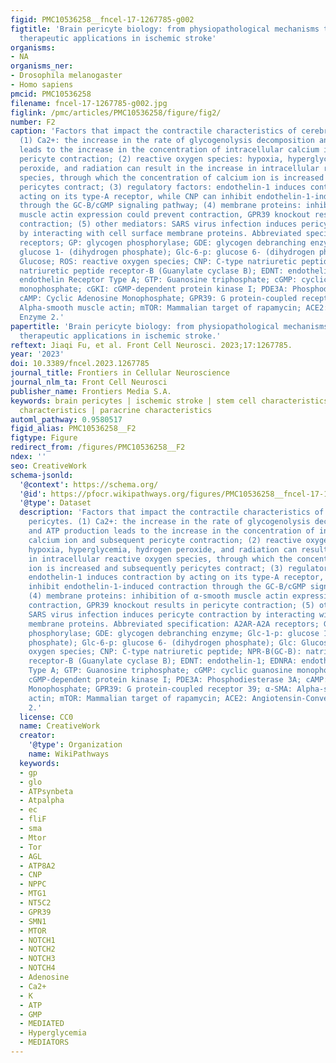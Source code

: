```yaml
---
figid: PMC10536258__fncel-17-1267785-g002
figtitle: 'Brain pericyte biology: from physiopathological mechanisms to potential
  therapeutic applications in ischemic stroke'
organisms:
- NA
organisms_ner:
- Drosophila melanogaster
- Homo sapiens
pmcid: PMC10536258
filename: fncel-17-1267785-g002.jpg
figlink: /pmc/articles/PMC10536258/figure/fig2/
number: F2
caption: 'Factors that impact the contractile characteristics of cerebrovascular pericytes.
  (1) Ca2+: the increase in the rate of glycogenolysis decomposition and ATP production
  leads to the increase in the concentration of intracellular calcium ion and subsequent
  pericyte contraction; (2) reactive oxygen species: hypoxia, hyperglycemia, hydrogen
  peroxide, and radiation can result in the increase in intracellular reactive oxygen
  species, through which the concentration of calcium ion is increased and subsequently
  pericytes contract; (3) regulatory factors: endothelin-1 induces contraction by
  acting on its type-A receptor, while CNP can inhibit endothelin-1-induced contraction
  through the GC-B/cGMP signaling pathway; (4) membrane proteins: inhibition of α-smooth
  muscle actin expression could prevent contraction, GPR39 knockout results in pericyte
  contraction; (5) other mediators: SARS virus infection induces pericyte contraction
  by interacting with cell surface membrane proteins. Abbreviated specification: A2AR-A2A
  receptors; GP: glycogen phosphorylase; GDE: glycogen debranching enzyme; Glc-1-p:
  glucose 1- (dihydrogen phosphate); Glc-6-p: glucose 6- (dihydrogen phosphate); Glc:
  Glucose; ROS: reactive oxygen species; CNP: C-type natriuretic peptide; NPR-B(GC-B):
  natriuretic peptide receptor-B (Guanylate cyclase B); EDNT: endothelin-1; EDNRA:
  endothelin Receptor Type A; GTP: Guanosine triphosphate; cGMP: cyclic guanosine
  monophosphate; cGKI: cGMP-dependent protein kinase I; PDE3A: Phosphodiesterase 3A;
  cAMP: Cyclic Adenosine Monophosphate; GPR39: G protein-coupled receptor 39; α-SMA:
  Alpha-smooth muscle actin; mTOR: Mammalian target of rapamycin; ACE2: Angiotensin-Converting
  Enzyme 2.'
papertitle: 'Brain pericyte biology: from physiopathological mechanisms to potential
  therapeutic applications in ischemic stroke.'
reftext: Jiaqi Fu, et al. Front Cell Neurosci. 2023;17:1267785.
year: '2023'
doi: 10.3389/fncel.2023.1267785
journal_title: Frontiers in Cellular Neuroscience
journal_nlm_ta: Front Cell Neurosci
publisher_name: Frontiers Media S.A.
keywords: brain pericytes | ischemic stroke | stem cell characteristics | contractile
  characteristics | paracrine characteristics
automl_pathway: 0.9580517
figid_alias: PMC10536258__F2
figtype: Figure
redirect_from: /figures/PMC10536258__F2
ndex: ''
seo: CreativeWork
schema-jsonld:
  '@context': https://schema.org/
  '@id': https://pfocr.wikipathways.org/figures/PMC10536258__fncel-17-1267785-g002.html
  '@type': Dataset
  description: 'Factors that impact the contractile characteristics of cerebrovascular
    pericytes. (1) Ca2+: the increase in the rate of glycogenolysis decomposition
    and ATP production leads to the increase in the concentration of intracellular
    calcium ion and subsequent pericyte contraction; (2) reactive oxygen species:
    hypoxia, hyperglycemia, hydrogen peroxide, and radiation can result in the increase
    in intracellular reactive oxygen species, through which the concentration of calcium
    ion is increased and subsequently pericytes contract; (3) regulatory factors:
    endothelin-1 induces contraction by acting on its type-A receptor, while CNP can
    inhibit endothelin-1-induced contraction through the GC-B/cGMP signaling pathway;
    (4) membrane proteins: inhibition of α-smooth muscle actin expression could prevent
    contraction, GPR39 knockout results in pericyte contraction; (5) other mediators:
    SARS virus infection induces pericyte contraction by interacting with cell surface
    membrane proteins. Abbreviated specification: A2AR-A2A receptors; GP: glycogen
    phosphorylase; GDE: glycogen debranching enzyme; Glc-1-p: glucose 1- (dihydrogen
    phosphate); Glc-6-p: glucose 6- (dihydrogen phosphate); Glc: Glucose; ROS: reactive
    oxygen species; CNP: C-type natriuretic peptide; NPR-B(GC-B): natriuretic peptide
    receptor-B (Guanylate cyclase B); EDNT: endothelin-1; EDNRA: endothelin Receptor
    Type A; GTP: Guanosine triphosphate; cGMP: cyclic guanosine monophosphate; cGKI:
    cGMP-dependent protein kinase I; PDE3A: Phosphodiesterase 3A; cAMP: Cyclic Adenosine
    Monophosphate; GPR39: G protein-coupled receptor 39; α-SMA: Alpha-smooth muscle
    actin; mTOR: Mammalian target of rapamycin; ACE2: Angiotensin-Converting Enzyme
    2.'
  license: CC0
  name: CreativeWork
  creator:
    '@type': Organization
    name: WikiPathways
  keywords:
  - gp
  - glo
  - ATPsynbeta
  - Atpalpha
  - ec
  - fliF
  - sma
  - Mtor
  - Tor
  - AGL
  - ATP8A2
  - CNP
  - NPPC
  - MTG1
  - NT5C2
  - GPR39
  - SMN1
  - MTOR
  - NOTCH1
  - NOTCH2
  - NOTCH3
  - NOTCH4
  - Adenosine
  - Ca2+
  - K
  - ATP
  - GMP
  - MEDIATED
  - Hyperglycemia
  - MEDIATORS
---
```

